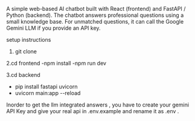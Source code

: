 A simple web-based AI chatbot built with React (frontend) and FastAPI / Python (backend).
The chatbot answers professional questions using a small knowledge base. For unmatched questions, it can call the Google Gemini LLM if you provide an API key.

setup instructions 

1. git clone <github repo>

2.cd frontend
   -npm install
   -npm run dev

3.cd backend
   - pip install fastapi uvicorn
   - uvicorn main:app --reload

Inorder to get the llm integrated answers , you have to create your gemini API Key and give your real api in .env.example and rename it as .env .
